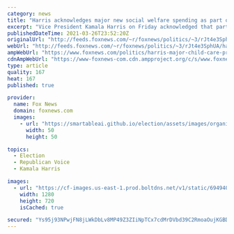 ```yaml
---
category: news
title: "Harris acknowledges major new social welfare spending as part of $1.9T COVID relief bill was ‘intentional’"
excerpt: "Vice President Kamala Harris on Friday acknowledged that part of the purpose of the Democrats’ $1.9 trillion American Rescue Plan, which did not receive any Republican support, was to pass social policies to address problems like child care."
publishedDateTime: 2021-03-26T23:52:20Z
originalUrl: "http://feeds.foxnews.com/~r/foxnews/politics/~3/rJt4e3SphUA/harris-major-child-care-program-covid-relief-bill"
webUrl: "http://feeds.foxnews.com/~r/foxnews/politics/~3/rJt4e3SphUA/harris-major-child-care-program-covid-relief-bill"
ampWebUrl: "https://www.foxnews.com/politics/harris-major-child-care-program-covid-relief-bill.amp"
cdnAmpWebUrl: "https://www-foxnews-com.cdn.ampproject.org/c/s/www.foxnews.com/politics/harris-major-child-care-program-covid-relief-bill.amp"
type: article
quality: 167
heat: 167
published: true

provider:
  name: Fox News
  domain: foxnews.com
  images:
    - url: "https://smartableai.github.io/election/assets/images/organizations/foxnews.com-50x50.jpg"
      width: 50
      height: 50

topics:
  - Election
  - Republican Voice
  - Kamala Harris

images:
  - url: "https://cf-images.us-east-1.prod.boltdns.net/v1/static/694940094001/4e7912ca-8569-4f8f-abec-17e93dbba260/8d52141f-954a-4cff-9341-12ab9f67fa27/1280x720/match/image.jpg"
    width: 1280
    height: 720
    isCached: true

secured: "Ys95j93NPwjFN8jLWkDbLv8MP49Z3ZIiNpTCx7cdMrDVbd39C2RmoaOujKGBDYiNyek6gXGWfB5pjXYKzhoXHGZEvG/yuPVMRNJ6+wca6NJARK8c/xqjG1m9qv7rTB1AzkN+1vWSM9NWSoXap5XwRQt8x/wje5jBHjRgdqT7VBn2gi1Pwfv+HtSmfhf4SO12wEvo8QJCP4/+b8gJiESrjRovO1Hd60G0q1KBT8YVgQd1AhzN5q4lgrBFBdrMqAv6XSNUy7/2ee7L/5lPx7JkH5d7NK5DvAdB5eYF1qMkX16D8o2XeRfNHxEvY9frKYjQyA57H9j37Zm8H8fOc3CCDyCorJyfsblXJy87xgHToEM=;jaJG5CdcatVVnv/vLn76ug=="
---
```


